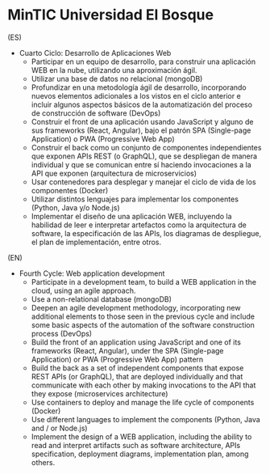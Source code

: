 # MinTIC Universidad El Bosque

(ES)

* Cuarto Ciclo: Desarrollo de Aplicaciones Web
    * Participar en un equipo de desarrollo, para construir una aplicación WEB en la nube, utilizando una aproximación ágil.
    * Utilizar una base de datos no relacional (mongoDB)
    * Profundizar en una metodología ágil de desarrollo, incorporando nuevos elementos adicionales a los vistos en el ciclo  anterior e incluir algunos aspectos básicos de la automatización del proceso de construcción de software (DevOps)
    * Construir el front de una aplicación usando JavaScript y alguno de sus frameworks (React, Angular), bajo el patrón  SPA (Single-page Application) o PWA (Progressive Web App)
    * Construir el back como un conjunto de componentes independientes que exponen APIs REST (o GraphQL), que se  despliegan de manera individual y que se comunican entre sí haciendo invocaciones a la API que exponen  (arquitectura de microservicios)
    * Usar contenedores para desplegar y manejar el ciclo de vida de los componentes (Docker)
    * Utilizar distintos lenguajes para implementar los componentes (Python, Java y/o Node.js)
    * Implementar el diseño de una aplicación WEB, incluyendo la habilidad de leer e interpretar artefactos como la  arquitectura de software, la especificación de las APIs, los diagramas de despliegue, el plan de implementación, entre otros.


(EN)

* Fourth Cycle: Web application development
    * Participate in a development team, to build a WEB application in the cloud, using an agile approach.
    * Use a non-relational database (mongoDB)
    * Deepen an agile development methodology, incorporating new additional elements to those seen in the previous cycle and include some basic aspects of the automation of the software construction process (DevOps)
    * Build the front of an application using JavaScript and one of its frameworks (React, Angular), under the SPA (Single-page Application) or PWA (Progressive Web App) pattern
    * Build the back as a set of independent components that expose REST APIs (or GraphQL), that are deployed individually and that communicate with each other by making invocations to the API that they expose (microservices architecture)
    * Use containers to deploy and manage the life cycle of components (Docker)
    * Use different languages ​​to implement the components (Python, Java and / or Node.js)
    * Implement the design of a WEB application, including the ability to read and interpret artifacts such as software architecture, APIs specification, deployment diagrams, implementation plan, among others.